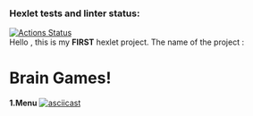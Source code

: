 ### Hexlet tests and linter status:
[![Actions Status](https://github.com/tramacore/java-project-61/actions/workflows/hexlet-check.yml/badge.svg)](https://github.com/tramacore/java-project-61/actions)\
Hello , this is my **FIRST** hexlet project.
The name of the project : 
# Brain Games!
**1.Menu**
[![asciicast](https://asciinema.org/a/L8Rqo0z2zbUaNX9c4I7TU2e4J.svg)](https://asciinema.org/a/L8Rqo0z2zbUaNX9c4I7TU2e4J)
